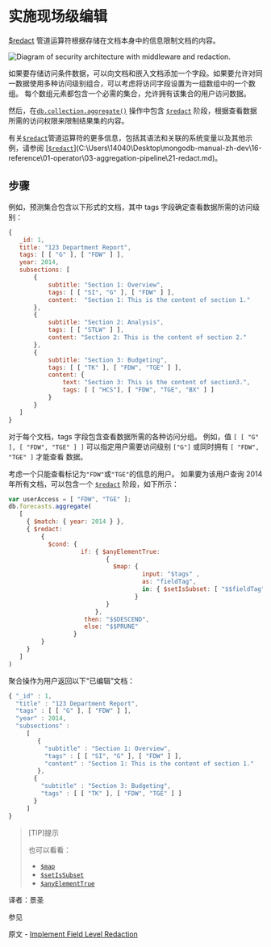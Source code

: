 #  实施现场级编辑

[$redact]() 管道运算符根据存储在文档本身中的信息限制文档的内容。

![Diagram of security architecture with middleware and redaction.](https://www.mongodb.com/docs/manual/images/redact-security-architecture.bakedsvg.svg)

如果要存储访问条件数据，可以向文档和嵌入文档添加一个字段。如果要允许对同一数据使用多种访问级别组合，可以考虑将访问字段设置为一组数组中的一个数组。 每个数组元素都包含一个必需的集合，允许拥有该集合的用户访问数据。

然后，在[`db.collection.aggregate()`]() 操作中包含 [`$redact`](C:\Users\14040\Desktop\mongodb-manual-zh-dev\16-reference\01-operator\03-aggregation-pipeline\21-redact.md) 阶段，根据查看数据所需的访问权限来限制结果集的内容。

有关[`$redact`](C:\Users\14040\Desktop\mongodb-manual-zh-dev\16-reference\01-operator\03-aggregation-pipeline\21-redact.md)管道运算符的更多信息，包括其语法和关联的系统变量以及其他示例，请参阅 [[`$redact`](C:\Users\14040\Desktop\mongodb-manual-zh-dev\16-reference\01-operator\03-aggregation-pipeline\21-redact.md)](C:\Users\14040\Desktop\mongodb-manual-zh-dev\16-reference\01-operator\03-aggregation-pipeline\21-redact.md)。

## 步骤

例如，预测集合包含以下形式的文档，其中 tags 字段确定查看数据所需的访问级别：

```javascript
{
   _id: 1,
   title: "123 Department Report",
   tags: [ [ "G" ], [ "FDW" ] ],
   year: 2014,
   subsections: [
       {
           subtitle: "Section 1: Overview",
           tags: [ [ "SI", "G" ], [ "FDW" ] ],
           content:  "Section 1: This is the content of section 1."
       },
       {
           subtitle: "Section 2: Analysis",
           tags: [ [ "STLW" ] ],
           content: "Section 2: This is the content of section 2."
       },
       {
           subtitle: "Section 3: Budgeting",
           tags: [ [ "TK" ], [ "FDW", "TGE" ] ],
           content: {
               text: "Section 3: This is the content of section3.",
               tags: [ [ "HCS"], [ "FDW", "TGE", "BX" ] ]
           }
       }
   ]
}
```

对于每个文档，tags 字段包含查看数据所需的各种访问分组。 例如，值 `[ [ "G" ], [ "FDW", "TGE" ] ]` 可以指定用户需要访问级别 `["G"]` 或同时拥有 `[ "FDW", "TGE" ]` 才能查看 数据。

考虑一个只能查看标记为`"FDW"`或`"TGE"`的信息的用户。 如果要为该用户查询 2014 年所有文档，可以包含一个 [`$redact`](C:\Users\14040\Desktop\mongodb-manual-zh-dev\16-reference\01-operator\03-aggregation-pipeline\21-redact.md) 阶段，如下所示：

```javascript
var userAccess = [ "FDW", "TGE" ];
db.forecasts.aggregate(
   [
     { $match: { year: 2014 } },
     { $redact:
         {
           $cond: {
                    if: { $anyElementTrue:
                           {
                             $map: {
                                     input: "$tags" ,
                                     as: "fieldTag",
                                     in: { $setIsSubset: [ "$$fieldTag", userAccess ] }
                                   }
                           }
                        },
                     then: "$$DESCEND",
                     else: "$$PRUNE"
                  }
         }
     }
   ]
)
```

聚合操作为用户返回以下“已编辑”文档：

```javascript
{ "_id" : 1,
  "title" : "123 Department Report",
  "tags" : [ [ "G" ], [ "FDW" ] ],
  "year" : 2014,
  "subsections" :
     [
        {
          "subtitle" : "Section 1: Overview",
          "tags" : [ [ "SI", "G" ], [ "FDW" ] ],
          "content" : "Section 1: This is the content of section 1."
        },
       {
         "subtitle" : "Section 3: Budgeting",
         "tags" : [ [ "TK" ], [ "FDW", "TGE" ] ]
       }
     ]
}
```

>[TIP]提示
>
>也可以看看：
>
>- [`$map`](C:\Users\14040\Desktop\mongodb-manual-zh-dev\16-reference\01-operator\03-aggregation-pipeline\32-map.md)
>- [`$setIsSubset`](C:\Users\14040\Desktop\mongodb-manual-zh-dev\16-reference\01-operator\03-aggregation-pipeline\33-setIsSubset.md)
>- [`$anyElementTrue`](C:\Users\14040\Desktop\mongodb-manual-zh-dev\16-reference\01-operator\03-aggregation-pipeline\34-anyElementTrue.md)

译者：景圣

参见

原文 - [Implement Field Level Redaction]( https://docs.mongodb.com/manual/tutorial/implement-field-level-redaction/ )



